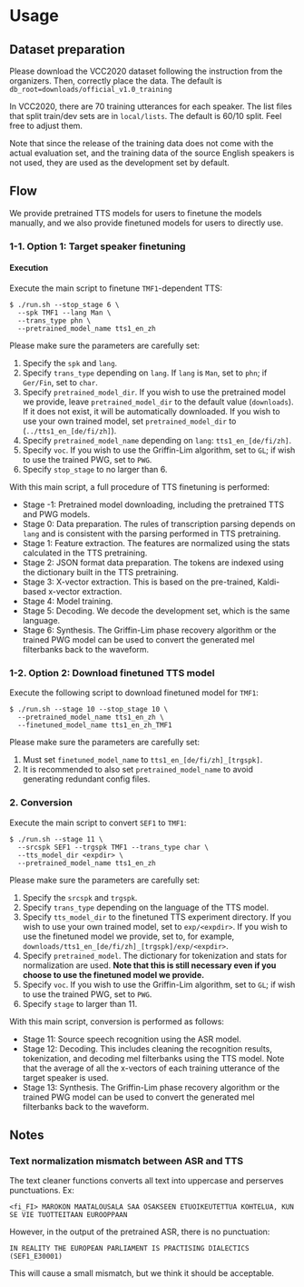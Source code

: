 # Usage

## Dataset preparation

Please download the VCC2020 dataset following the instruction from the organizers. Then, correctly place the data. The default is `db_root=downloads/official_v1.0_training`

In VCC2020, there are 70 training utterances for each speaker. The list files that split train/dev sets are in `local/lists`. The default is 60/10 split. Feel free to adjust them.

Note that since the release of the training data does not come with the actual evaluation set, and the training data of the source English speakers is not used, they are used as the development set by default.

## Flow

We provide pretrained TTS models for users to finetune the models manually, and we also provide finetuned models for users to directly use.

### 1-1. Option 1: Target speaker finetuning

#### Execution

Execute the main script to finetune `TMF1`-dependent TTS:

```
$ ./run.sh --stop_stage 6 \
  --spk TMF1 --lang Man \
  --trans_type phn \
  --pretrained_model_name tts1_en_zh
```

Please make sure the parameters are carefully set:

1. Specify the `spk` and `lang`.
2. Specify `trans_type` depending on `lang`. If `lang` is `Man`, set to `phn`; if `Ger/Fin`, set to `char`.
3. Specify `pretrained_model_dir`. If you wish to use the pretrained model we provide, leave `pretrained_model_dir` to the default value (`downloads`). If it does not exist, it will be automatically downloaded. If you wish to use your own trained model, set `pretrained_model_dir` to (`../tts1_en_[de/fi/zh]`).
4. Specify `pretrained_model_name` depending on `lang`: `tts1_en_[de/fi/zh]`.
5. Specify `voc`. If you wish to use the Griffin-Lim algorithm, set to `GL`; if wish to use the trained PWG, set to `PWG`. 
6. Specify `stop_stage` to no larger than 6.

With this main script, a full procedure of TTS finetuning is performed:

- Stage -1: Pretrained model downloading, including the pretrained TTS and PWG models.
- Stage 0: Data preparation. The rules of transcription parsing depends on `lang` and is consistent with the parsing performed in TTS pretraining.
- Stage 1: Feature extraction. The features are normalized using the stats calculated in the TTS pretraining.
- Stage 2: JSON format data preparation. The tokens are indexed using the dictionary built in the TTS pretraining.
- Stage 3: X-vector extraction. This is based on the pre-trained, Kaldi-based x-vector extraction.
- Stage 4: Model training.
- Stage 5: Decoding. We decode the development set, which is the same language.
- Stage 6: Synthesis. The Griffin-Lim phase recovery algorithm or the trained PWG model can be used to convert the generated mel filterbanks back to the waveform.

### 1-2. Option 2: Download finetuned TTS model

Execute the following script to download finetuned model for `TMF1`:

```
$ ./run.sh --stage 10 --stop_stage 10 \
  --pretrained_model_name tts1_en_zh \
  --finetuned_model_name tts1_en_zh_TMF1
```

Please make sure the parameters are carefully set:

1. Must set `finetuned_model_name` to `tts1_en_[de/fi/zh]_[trgspk]`.
2. It is recommended to also set `pretrained_model_name` to avoid generating redundant config files.

### 2. Conversion

Execute the main script to convert `SEF1` to `TMF1`:

```
$ ./run.sh --stage 11 \
  --srcspk SEF1 --trgspk TMF1 --trans_type char \
  --tts_model_dir <expdir> \
  --pretrained_model_name tts1_en_zh
```

Please make sure the parameters are carefully set:

1. Specify the `srcspk` and `trgspk`.
2. Specify `trans_type` depending on the language of the TTS model.
3. Specify `tts_model_dir` to the finetuned TTS experiment directory. If you wish to use your own trained model, set to `exp/<expdir>`. If you wish to use the finetuned model we provide, set to, for example, `downloads/tts1_en_[de/fi/zh]_[trgspk]/exp/<expdir>`.
4. Specify `pretrained_model`. The dictionary for tokenization and stats for normalization are used. **Note that this is still necessary even if you choose to use the finetuned model we provide.**
5. Specify `voc`. If you wish to use the Griffin-Lim algorithm, set to `GL`; if wish to use the trained PWG, set to `PWG`. 
6. Specify `stage` to larger than 11.

With this main script, conversion is performed as follows:

- Stage 11: Source speech recognition using the ASR model.
- Stage 12: Decoding. This includes cleaning the recognition results, tokenization, and decoding mel filterbanks using the TTS model. Note that the average of all the x-vectors of each training utterance of the target speaker is used.
- Stage 13: Synthesis. The Griffin-Lim phase recovery algorithm or the trained PWG model can be used to convert the generated mel filterbanks back to the waveform.

## Notes

### Text normalization mismatch between ASR and TTS

The text cleaner functions converts all text into uppercase and perserves punctuations. Ex:

`<fi_FI> MAROKON MAATALOUSALA SAA OSAKSEEN ETUOIKEUTETTUA KOHTELUA, KUN SE VIE TUOTTEITAAN EUROOPPAAN`

However, in the output of the pretrained ASR, there is no punctuation:

`IN REALITY THE EUROPEAN PARLIAMENT IS PRACTISING DIALECTICS (SEF1_E30001)`

This will cause a small mismatch, but we think it should be acceptable.
